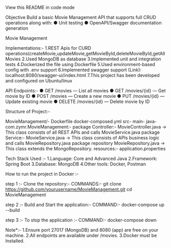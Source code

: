 View this README in code mode

Objective
Build a basic Movie Management API that supports full CRUD operations along with:
● Unit testing
● OpenAPI/Swagger documentation generation

Movie Management

Implementations:-
 1.REST Apis for CURD operations(createMovie,updateMovie,getMovieById,deleteMovieById,getAllMovies
 2.Used MongoDB as database
 3.Implemented unit and integration tests
 4.Dockerized the file using Dockerfile
 5.Used environment-based config with .env support
 6.Implemented swagger support (Link): localhost:8080/swagger-ui/index.html
 7.This project has been developed and configured on Ubuntu/linux

API Endpoints:-
  ● GET /movies — List all movies
  ● GET /movies/{id} — Get movie by ID
  ● POST /movies — Create a new movie
  ● PUT /movies/{id} — Update existing movie
  ● DELETE /movies/{id} — Delete movie by ID


Structure of Project:-

MovieManagement/-
Dockerfile
docker-composed.yml
  src-
    main-
      java-
        com.zymr.MovieManagement:-
          package Controller:-
            MovieController.java -> This class consists of all REST APIs and calls MovieService.java
          package Service:-
            MovieService.java -> This class consists of APIs business logic and calls MovieRepository.java
          package repository
            MovieRepository.java -> This class extends the MongoRepository.
        resources:-
          application.properties
  
  

Tech Stack Used :- 
  1.Language: Core and Advanced Java
  2.Framework: Spring Boot
  3.Database: MongoDB
  4.Other tools: Docker, Postman



How to run the project in Docker :-

step 1 :- Clone the repository:-
          COMMANDS:-
            git clone https://github.com/yourusername/MovieManagement.git
            cd MovieManagement

step 2 :- Build and Start the application:-
          COMMAND:- docker-compose up --build

step 3 :- To stop the application :-
          COMMAND:- docker-compose down



Note*:-
  1.Ensure port 27017 (MongoDB) and 8080 (app) are free on your machine.
  2.All endpoints are available under /movies.
  3.Docker must be Installed.

          


